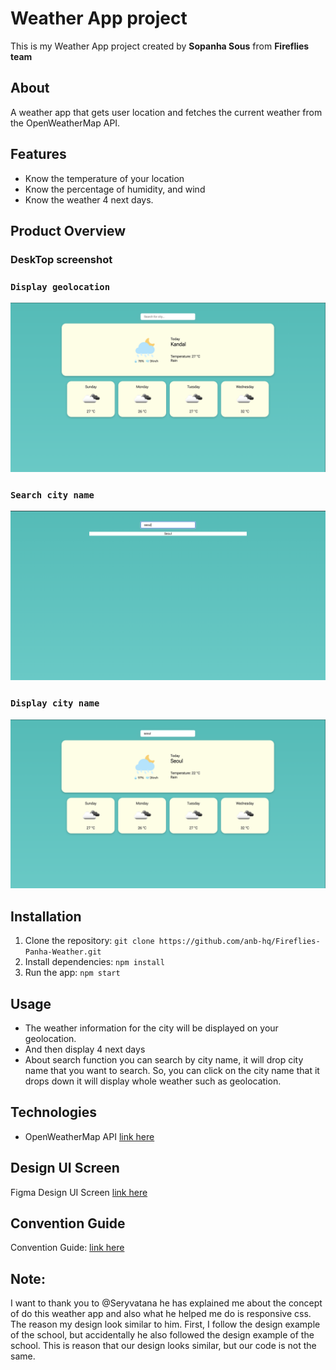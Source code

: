 # Weather App project

This is my Weather App project created by **Sopanha Sous** from **Fireflies team**

## About
A weather app that gets user location and fetches the current weather from the OpenWeatherMap API. 

## Features

- Know the temperature of your location
- Know the percentage of humidity, and wind
- Know the weather 4 next days.

## Product Overview

### DeskTop screenshot


### `Display geolocation`

<img src="./src/Image/geolocation.png" alt="Geolocation">

### `Search city name`

<img src="./src/Image/search-city-name.png" alt="City name">

### `Display city name`

<img src="src/Image/display-city-name-by-search.png" alt="Display city name">


## Installation
1. Clone the repository: `git clone https://github.com/anb-hq/Fireflies-Panha-Weather.git`
2. Install dependencies: `npm install`
3. Run the app: `npm start`

## Usage

- The weather information for the city will be displayed on your geolocation.
- And then display 4 next days
- About search function you can search by city name, it will drop city name that you want to search. So, you can click on the city name that it drops down it will display whole weather such as geolocation.

## Technologies
- OpenWeatherMap API [link here](https://openweathermap.org/)

## Design UI Screen

Figma Design UI Screen [link here](https://www.figma.com/proto/sa6H9b8VEPC1XkPy62pTv3/Weather-App?type=design&node-id=3-81&t=9FzcrM4PjiYpDrRW-0&scaling=min-zoom&page-id=0%3A1&starting-point-node-id=1%3A3)

## Convention Guide

Convention Guide: [link here](./doc/convention.md)

## Note:

I want to thank you to @Seryvatana he has explained me about the concept of do this weather app and also what he helped me do is responsive css.
The reason my design look similar to him. First, I follow the design example of the school, but accidentally he also followed the design example of the school. This is reason that our design looks similar, but our code is not the same.